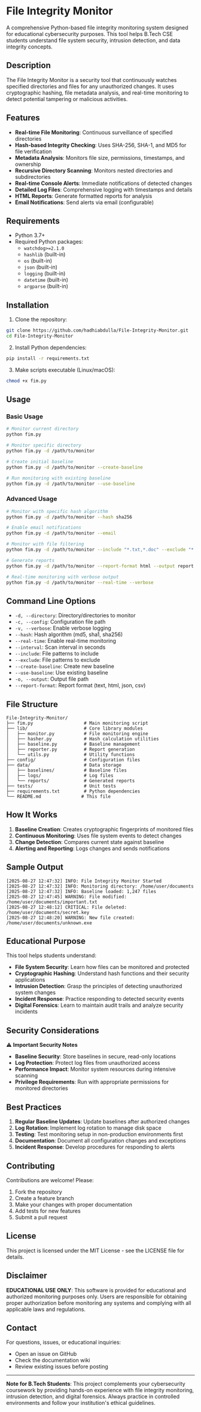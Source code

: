 # File Integrity Monitor

A comprehensive Python-based file integrity monitoring system designed for educational cybersecurity purposes. This tool helps B.Tech CSE students understand file system security, intrusion detection, and data integrity concepts.

## Description

The File Integrity Monitor is a security tool that continuously watches specified directories and files for any unauthorized changes. It uses cryptographic hashing, file metadata analysis, and real-time monitoring to detect potential tampering or malicious activities.

## Features

- **Real-time File Monitoring**: Continuous surveillance of specified directories
- **Hash-based Integrity Checking**: Uses SHA-256, SHA-1, and MD5 for file verification
- **Metadata Analysis**: Monitors file size, permissions, timestamps, and ownership
- **Recursive Directory Scanning**: Monitors nested directories and subdirectories
- **Real-time Console Alerts**: Immediate notifications of detected changes
- **Detailed Log Files**: Comprehensive logging with timestamps and details
- **HTML Reports**: Generate formatted reports for analysis
- **Email Notifications**: Send alerts via email (configurable)

## Requirements

- Python 3.7+
- Required Python packages:
  - `watchdog>=2.1.0`
  - `hashlib` (built-in)
  - `os` (built-in)
  - `json` (built-in)
  - `logging` (built-in)
  - `datetime` (built-in)
  - `argparse` (built-in)

## Installation

1. Clone the repository:
```bash
git clone https://github.com/hadhiabdulla/File-Integrity-Monitor.git
cd File-Integrity-Monitor
```

2. Install Python dependencies:
```bash
pip install -r requirements.txt
```

3. Make scripts executable (Linux/macOS):
```bash
chmod +x fim.py
```

## Usage

### Basic Usage

```bash
# Monitor current directory
python fim.py

# Monitor specific directory
python fim.py -d /path/to/monitor

# Create initial baseline
python fim.py -d /path/to/monitor --create-baseline

# Run monitoring with existing baseline
python fim.py -d /path/to/monitor --use-baseline
```

### Advanced Usage

```bash
# Monitor with specific hash algorithm
python fim.py -d /path/to/monitor --hash sha256

# Enable email notifications
python fim.py -d /path/to/monitor --email

# Monitor with file filtering
python fim.py -d /path/to/monitor --include "*.txt,*.doc" --exclude "*.tmp,*.log"

# Generate reports
python fim.py -d /path/to/monitor --report-format html --output report.html

# Real-time monitoring with verbose output
python fim.py -d /path/to/monitor --real-time --verbose
```

## Command Line Options

- `-d, --directory`: Directory/directories to monitor
- `-c, --config`: Configuration file path
- `-v, --verbose`: Enable verbose logging
- `--hash`: Hash algorithm (md5, sha1, sha256)
- `--real-time`: Enable real-time monitoring
- `--interval`: Scan interval in seconds
- `--include`: File patterns to include
- `--exclude`: File patterns to exclude
- `--create-baseline`: Create new baseline
- `--use-baseline`: Use existing baseline
- `-o, --output`: Output file path
- `--report-format`: Report format (text, html, json, csv)

## File Structure

```
File-Integrity-Monitor/
├── fim.py                   # Main monitoring script
├── lib/                     # Core library modules
│   ├── monitor.py           # File monitoring engine
│   ├── hasher.py            # Hash calculation utilities
│   ├── baseline.py          # Baseline management
│   ├── reporter.py          # Report generation
│   └── utils.py             # Utility functions
├── config/                  # Configuration files
├── data/                    # Data storage
│   ├── baselines/           # Baseline files
│   ├── logs/                # Log files
│   └── reports/             # Generated reports
├── tests/                   # Unit tests
├── requirements.txt         # Python dependencies
└── README.md               # This file
```

## How It Works

1. **Baseline Creation**: Creates cryptographic fingerprints of monitored files
2. **Continuous Monitoring**: Uses file system events to detect changes
3. **Change Detection**: Compares current state against baseline
4. **Alerting and Reporting**: Logs changes and sends notifications

## Sample Output

```
[2025-08-27 12:47:32] INFO: File Integrity Monitor Started
[2025-08-27 12:47:32] INFO: Monitoring directory: /home/user/documents
[2025-08-27 12:47:32] INFO: Baseline loaded: 1,247 files
[2025-08-27 12:47:45] WARNING: File modified: /home/user/documents/important.txt
[2025-08-27 12:48:12] CRITICAL: File deleted: /home/user/documents/secret.key
[2025-08-27 12:48:20] WARNING: New file created: /home/user/documents/unknown.exe
```

## Educational Purpose

This tool helps students understand:

- **File System Security**: Learn how files can be monitored and protected
- **Cryptographic Hashing**: Understand hash functions and their security applications
- **Intrusion Detection**: Grasp the principles of detecting unauthorized system changes
- **Incident Response**: Practice responding to detected security events
- **Digital Forensics**: Learn to maintain audit trails and analyze security incidents

## Security Considerations

⚠️ **Important Security Notes**

- **Baseline Security**: Store baselines in secure, read-only locations
- **Log Protection**: Protect log files from unauthorized access
- **Performance Impact**: Monitor system resources during intensive scanning
- **Privilege Requirements**: Run with appropriate permissions for monitored directories

## Best Practices

1. **Regular Baseline Updates**: Update baselines after authorized changes
2. **Log Rotation**: Implement log rotation to manage disk space
3. **Testing**: Test monitoring setup in non-production environments first
4. **Documentation**: Document all configuration changes and exceptions
5. **Incident Response**: Develop procedures for responding to alerts

## Contributing

Contributions are welcome! Please:

1. Fork the repository
2. Create a feature branch
3. Make your changes with proper documentation
4. Add tests for new features
5. Submit a pull request

## License

This project is licensed under the MIT License - see the LICENSE file for details.

## Disclaimer

**EDUCATIONAL USE ONLY**: This software is provided for educational and authorized monitoring purposes only. Users are responsible for obtaining proper authorization before monitoring any systems and complying with all applicable laws and regulations.

## Contact

For questions, issues, or educational inquiries:
- Open an issue on GitHub
- Check the documentation wiki
- Review existing issues before posting

---

**Note for B.Tech Students**: This project complements your cybersecurity coursework by providing hands-on experience with file integrity monitoring, intrusion detection, and digital forensics. Always practice in controlled environments and follow your institution's ethical guidelines.
